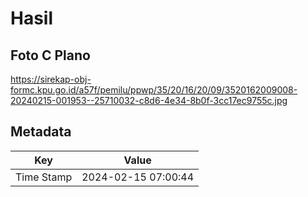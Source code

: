 # Hasil

## Foto C Plano

https://sirekap-obj-formc.kpu.go.id/a57f/pemilu/ppwp/35/20/16/20/09/3520162009008-20240215-001953--25710032-c8d6-4e34-8b0f-3cc17ec9755c.jpg


## Metadata

| Key        | Value               |
| ---------- | ------------------- |
| Time Stamp | 2024-02-15 07:00:44 |



